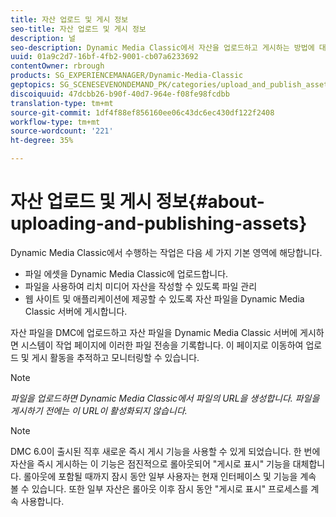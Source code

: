 ```yaml
---
title: 자산 업로드 및 게시 정보
seo-title: 자산 업로드 및 게시 정보
description: 널
seo-description: Dynamic Media Classic에서 자산을 업로드하고 게시하는 방법에 대한 소개입니다.
uuid: 01a9c2d7-16bf-4fb2-9001-cb07a6233692
contentOwner: rbrough
products: SG_EXPERIENCEMANAGER/Dynamic-Media-Classic
geptopics: SG_SCENESEVENONDEMAND_PK/categories/upload_and_publish_assets
discoiquuid: 47dcbb26-b90f-40d7-964e-f08fe98fcdbb
translation-type: tm+mt
source-git-commit: 1df4f88ef856160ee06c43dc6ec430df122f2408
workflow-type: tm+mt
source-wordcount: '221'
ht-degree: 35%

---
```



# 자산 업로드 및 게시 정보{#about-uploading-and-publishing-assets}

Dynamic Media Classic에서 수행하는 작업은 다음 세 가지 기본 영역에 해당합니다.

* 파일 에셋을 Dynamic Media Classic에 업로드합니다.
* 파일을 사용하여 리치 미디어 자산을 작성할 수 있도록 파일 관리
* 웹 사이트 및 애플리케이션에 제공할 수 있도록 자산 파일을 Dynamic Media Classic 서버에 게시합니다.

자산 파일을 DMC에 업로드하고 자산 파일을 Dynamic Media Classic 서버에 게시하면 시스템이 작업 페이지에 이러한 파일 전송을 기록합니다. 이 페이지로 이동하여 업로드 및 게시 활동을 추적하고 모니터링할 수 있습니다.

>[!NOTE]
>
>*파일을 업로드하면 Dynamic Media Classic에서 파일의 URL을 생성합니다. 파일을 게시하기 전에는 이 URL이 활성화되지 않습니다.*

>[!NOTE]
>
>DMC 6.0이 출시된 직후 새로운 즉시 게시 기능을 사용할 수 있게 되었습니다. 한 번에 자산을 즉시 게시하는 이 기능은 점진적으로 롤아웃되어 &quot;게시로 표시&quot; 기능을 대체합니다. 롤아웃에 포함될 때까지 잠시 동안 일부 사용자는 현재 인터페이스 및 기능을 계속 볼 수 있습니다. 또한 일부 자산은 롤아웃 이후 잠시 동안 &quot;게시로 표시&quot; 프로세스를 계속 사용합니다.
